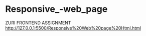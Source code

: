 # Responsive_-web_page
ZURI FRONTEND ASSIGNMENT
http://127.0.0.1:5500/Responsive%20Web%20page%20Html.html
